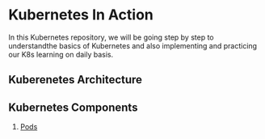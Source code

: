# Kubernetes In Action
In this Kubernetes repository, we will be going step by step to understandthe basics of Kubernetes and also implementing and practicing our K8s learning on daily basis.

## Kuberenetes Architecture


## Kubernetes Components


1. [Pods](https://github.com/itsnehagarg/KubernetesInAction/blob/main/Lesson1K8sPods.md)

